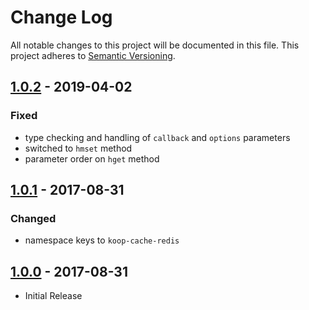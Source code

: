# Change Log
All notable changes to this project will be documented in this file.
This project adheres to [Semantic Versioning](http://semver.org/).

## [1.0.2] - 2019-04-02
### Fixed
* type checking and handling of `callback` and `options` parameters
* switched to `hmset` method
* parameter order on `hget` method

## [1.0.1] - 2017-08-31
### Changed
* namespace keys to `koop-cache-redis`

## [1.0.0] - 2017-08-31
* Initial Release

[1.0.2]: https://github.com/koopjs/koop-cache-redis/compare/v1.0.1..v1.0.2
[1.0.1]: https://github.com/koopjs/koop-cache-redis/compare/v1.0.0..v1.0.1
[1.0.0]: https://github.com/koopjs/koop-cache-redis/releases/tag/v1.0.0
